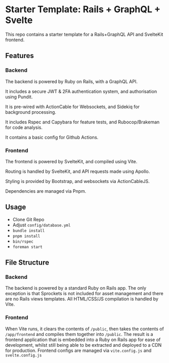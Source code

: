 # Starter Template: Rails + GraphQL + Svelte

This repo contains a starter template for a Rails+GraphQL API and SvelteKit frontend.

## Features

### Backend

The backend is powered by Ruby on Rails, with a GraphQL API.

It includes a secure JWT & 2FA authentication system, and authorisation using Pundit.

It is pre-wired with ActionCable for Websockets, and Sidekiq for background processing.

It includes Rspec and Capybara for feature tests, and Rubocop/Brakeman for code analysis.

It contains a basic config for Github Actions.

### Frontend

The frontend is powered by SvelteKit, and compiled using Vite.

Routing is handled by SvelteKit, and API requests made using Apollo.

Styling is provided by Bootstrap, and websockets via ActionCableJS.

Dependencies are managed via Pnpm.

## Usage

* Clone Git Repo
* Adjust `config/database.yml`
* `bundle install`
* `pnpm install`
* `bin/rspec`
* `foreman start`

## File Structure

### Backend

The backend is powered by a standard Ruby on Rails app. The only exception is that Sprockets is not included for asset management and there are no Rails views templates. All HTML/CSS/JS compilation is handled by Vite.

### Frontend

When Vite runs, it clears the contents of `/public`, then takes the contents of `/app/frontend` and compiles them together into `/public`. The result is a frontend application that is embedded into a Ruby on Rails app for ease of development, whilst still being able to be extracted and deployed to a CDN for production. Frontend configs are managed via `vite.config.js` and `svelte.config.js`

